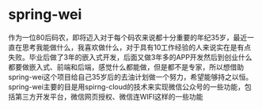 # spring-wei

作为一位80后码农，即将迈入对于每个码农来说都十分重要的年纪35岁，最近一直在思考我能做什么，我喜欢做什么，对于具有10工作经验的人来说实在是有点失败。毕业后做了3年的嵌入式开发，后面又做3年多的APP开发然后到创业什么都要做嵌入式、前端和后端，感觉什么都能做，但是都不是专家，所以想借助spring-wei这个项目给自己35岁后的去油计划做一个努力，希望能够持之以恒。
spring-wei主要的目是用spirng-cloud的技术来实现微信公众号的一些功能，包括第三方开发平台，微信网页授权、微信连WIFI这样的一些功能

